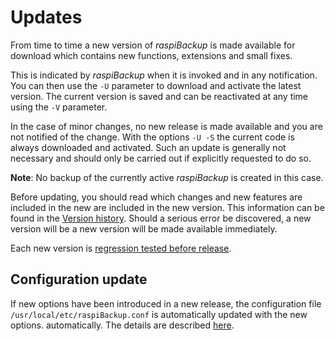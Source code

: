 # Updates

From time to time a new version of *raspiBackup* is made available for download
which contains new functions, extensions and small fixes.

This is indicated by *raspiBackup* when it is invoked and in any notification.
You can then use the `-U` parameter to download and activate the latest version.
The current version is saved and can be reactivated at any time using the `-V` parameter.

In the case of minor changes, no new release is made available and you are not notified of the change.
With the options `-U -S` the current code is always
downloaded and activated. Such an update is generally not necessary and should only be carried out
if explicitly requested to do so.

**Note**:
No backup of the currently active *raspiBackup* is created in this case.

Before updating, you should read which changes and new features are included in the new
are included in the new version. This information can be found in the
[Version history](https://github.com/framps/raspiBackup/releases).
Should a serious error be discovered, a new version will be
a new version will be made available immediately.

Each new version is [regression tested before release](regressiontests-executed.md).

## Configuration update

If new options have been introduced in a new release, the
configuration file `/usr/local/etc/raspiBackup.conf` is automatically updated with the new options.
automatically. The details are described [here](configuration-update-when-upgrading-to-a-new-version.md).

[.status]: translated
[.source]: https://linux-tips-and-tricks.de/de/raspibackup#updatestrategie
[.source]: https://linux-tips-and-tricks.de/de/raspibackupcategoried/432-raspibackup-versionshistorie


